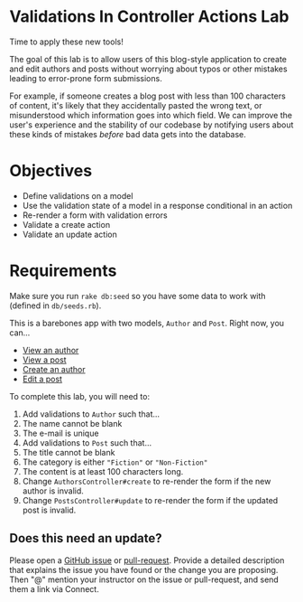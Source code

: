 # Validations In Controller Actions Lab

Time to apply these new tools!

The goal of this lab is to allow users of this blog-style application to create and edit authors and posts without worrying about typos or other mistakes leading to error-prone form submissions.

For example, if someone creates a blog post with less than 100 characters of content, it's likely that they accidentally pasted the wrong text, or misunderstood which information goes into which field. We can improve the user's experience and the stability of our codebase by notifying users about these kinds of mistakes *before* bad data gets into the database.

# Objectives

- Define validations on a model
- Use the validation state of a model in a response conditional in an action
- Re-render a form with validation errors
- Validate a create action
- Validate an update action

# Requirements

Make sure you run `rake db:seed` so you have some data to work with (defined in `db/seeds.rb`).

This is a barebones app with two models, `Author` and `Post`. Right now, you can...

- [View an author](http://localhost:3000/authors/1)
- [View a post](http://localhost:3000/posts/1)
- [Create an author](http://localhost:3000/authors/new)
- [Edit a post](http://localhost:3000/posts/1/edit)

To complete this lab, you will need to:

1. Add validations to `Author` such that...
  1. The name cannot be blank
  1. The e-mail is unique
1. Add validations to `Post` such that...
  1. The title cannot be blank
  1. The category is either `"Fiction"` or `"Non-Fiction"`
  1. The content is at least 100 characters long.
1. Change `AuthorsController#create` to re-render the form if the new author is invalid.
1. Change `PostsController#update` to re-render the form if the updated post is invalid.

## Does this need an update?

Please open a [GitHub issue](https://github.com/learn-co-curriculum/phrg-validations-in-controller-actions-rails-lab/issues) or [pull-request](https://github.com/learn-co-curriculum/phrg-validations-in-controller-actions-rails-lab/pulls). Provide a detailed description that explains the issue you have found or the change you are proposing. Then "@" mention your instructor on the issue or pull-request, and send them a link via Connect.
